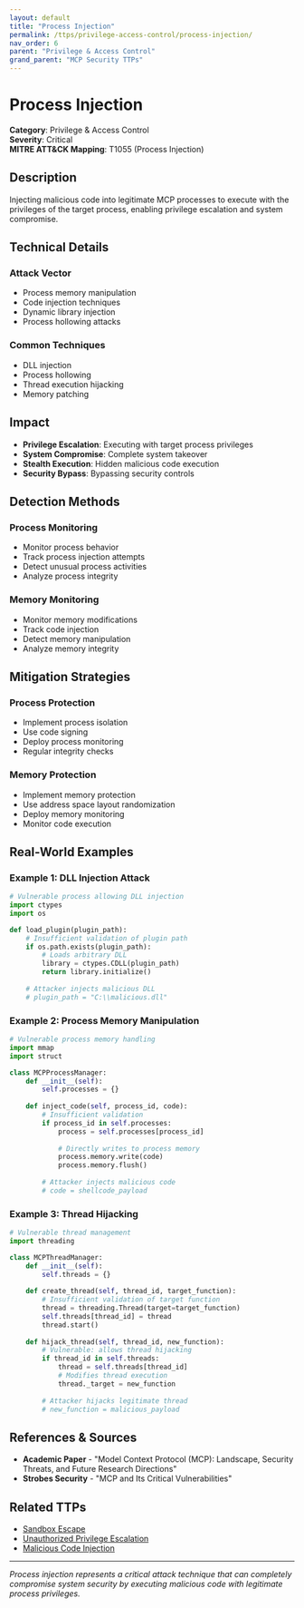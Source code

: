 ```yaml
---
layout: default
title: "Process Injection"
permalink: /ttps/privilege-access-control/process-injection/
nav_order: 6
parent: "Privilege & Access Control"
grand_parent: "MCP Security TTPs"
---
```


# Process Injection

**Category**: Privilege & Access Control  
**Severity**: Critical  
**MITRE ATT&CK Mapping**: T1055 (Process Injection)

## Description

Injecting malicious code into legitimate MCP processes to execute with the privileges of the target process, enabling privilege escalation and system compromise.

## Technical Details

### Attack Vector
- Process memory manipulation
- Code injection techniques
- Dynamic library injection
- Process hollowing attacks

### Common Techniques
- DLL injection
- Process hollowing
- Thread execution hijacking
- Memory patching

## Impact

- **Privilege Escalation**: Executing with target process privileges
- **System Compromise**: Complete system takeover
- **Stealth Execution**: Hidden malicious code execution
- **Security Bypass**: Bypassing security controls

## Detection Methods

### Process Monitoring
- Monitor process behavior
- Track process injection attempts
- Detect unusual process activities
- Analyze process integrity

### Memory Monitoring
- Monitor memory modifications
- Track code injection
- Detect memory manipulation
- Analyze memory integrity

## Mitigation Strategies

### Process Protection
- Implement process isolation
- Use code signing
- Deploy process monitoring
- Regular integrity checks

### Memory Protection
- Implement memory protection
- Use address space layout randomization
- Deploy memory monitoring
- Monitor code execution

## Real-World Examples

### Example 1: DLL Injection Attack
```python
# Vulnerable process allowing DLL injection
import ctypes
import os

def load_plugin(plugin_path):
    # Insufficient validation of plugin path
    if os.path.exists(plugin_path):
        # Loads arbitrary DLL
        library = ctypes.CDLL(plugin_path)
        return library.initialize()
    
    # Attacker injects malicious DLL
    # plugin_path = "C:\\malicious.dll"
```

### Example 2: Process Memory Manipulation
```python
# Vulnerable process memory handling
import mmap
import struct

class MCPProcessManager:
    def __init__(self):
        self.processes = {}
    
    def inject_code(self, process_id, code):
        # Insufficient validation
        if process_id in self.processes:
            process = self.processes[process_id]
            
            # Directly writes to process memory
            process.memory.write(code)
            process.memory.flush()
        
        # Attacker injects malicious code
        # code = shellcode_payload
```

### Example 3: Thread Hijacking
```python
# Vulnerable thread management
import threading

class MCPThreadManager:
    def __init__(self):
        self.threads = {}
    
    def create_thread(self, thread_id, target_function):
        # Insufficient validation of target function
        thread = threading.Thread(target=target_function)
        self.threads[thread_id] = thread
        thread.start()
    
    def hijack_thread(self, thread_id, new_function):
        # Vulnerable: allows thread hijacking
        if thread_id in self.threads:
            thread = self.threads[thread_id]
            # Modifies thread execution
            thread._target = new_function
        
        # Attacker hijacks legitimate thread
        # new_function = malicious_payload
```

## References & Sources

- **Academic Paper** - "Model Context Protocol (MCP): Landscape, Security Threats, and Future Research Directions"
- **Strobes Security** - "MCP and Its Critical Vulnerabilities"

## Related TTPs

- [Sandbox Escape](sandbox-escape.md)
- [Unauthorized Privilege Escalation](unauthorized-privilege-escalation.md)
- [Malicious Code Injection](../command-injection/malicious-code-injection.md)

---

*Process injection represents a critical attack technique that can completely compromise system security by executing malicious code with legitimate process privileges.*